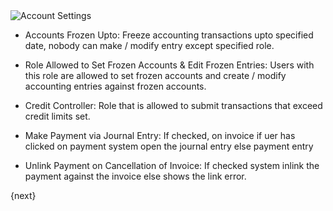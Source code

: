 
<img class="screenshot" alt="Account Settings" src="{{docs_base_url}}/assets/img/accounts/account-settings.png">

* Accounts Frozen Upto: Freeze accounting transactions upto specified date, nobody can make / modify entry except specified role.

* Role Allowed to Set Frozen Accounts & Edit Frozen Entries: Users with this role are allowed to set frozen accounts and create / modify accounting entries against frozen accounts.

* Credit Controller: Role that is allowed to submit transactions that exceed credit limits set.

* Make Payment via Journal Entry: If checked, on invoice if uer has clicked on payment system open the journal entry else payment entry

* Unlink Payment on Cancellation of Invoice: If checked system inlink the payment against the invoice else shows the link error.

{next}